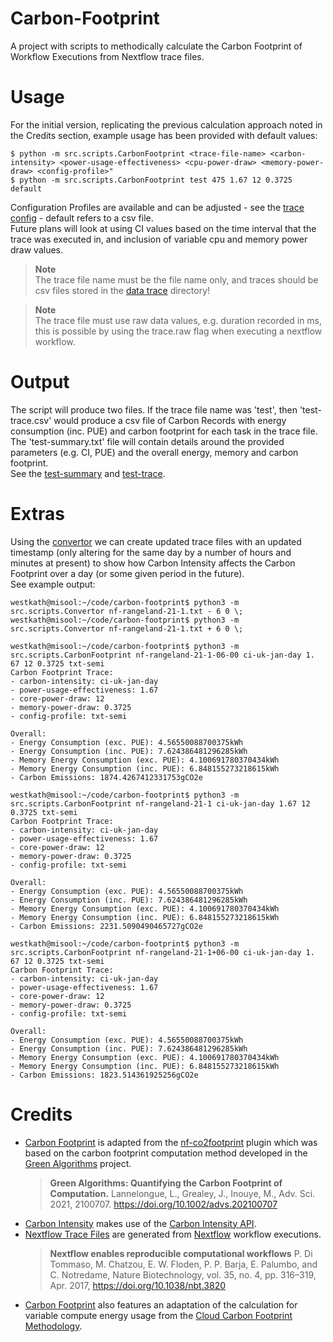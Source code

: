 # Carbon-Footprint
A project with scripts to methodically calculate the Carbon Footprint of Workflow Executions from Nextflow trace files.

# Usage
For the initial version, replicating the previous calculation approach noted in the Credits section, example usage has been provided with default values:
```
$ python -m src.scripts.CarbonFootprint <trace-file-name> <carbon-intensity> <power-usage-effectiveness> <cpu-power-draw> <memory-power-draw> <config-profile>"  
$ python -m src.scripts.CarbonFootprint test 475 1.67 12 0.3725 default
```    
Configuration Profiles are available and can be adjusted - see the [trace config](config/trace.conf) - default refers to a csv file.   
Future plans will look at using CI values based on the time interval that the trace was executed in, and inclusion of variable cpu and memory power draw values. 

> **Note**  
> The trace file name must be the file name only, and traces should be csv files stored in the [data trace](data/trace/) directory!

> **Note**  
> The trace file must use raw data values, e.g. duration recorded in ms, this is possible by using the trace.raw flag when executing a nextflow workflow. 

# Output
The script will produce two files. If the trace file name was 'test', then 'test-trace.csv' would produce a csv file of Carbon Records with energy consumption (inc. PUE) and carbon footprint for each task in the trace file. The 'test-summary.txt' file will contain details around the provided parameters (e.g. CI, PUE) and the overall energy, memory and carbon footprint.     
See the [test-summary](output/test-summary.txt) and [test-trace](output/test-trace.csv). 

# Extras
Using the [convertor](src/scripts/Convertor.py) we can create updated trace files with an updated timestamp (only altering for the same day by a number of hours and minutes at present) to show how Carbon Intensity affects the Carbon Footprint over a day (or some given period in the future).   
See example output:
```
westkath@misool:~/code/carbon-footprint$ python3 -m src.scripts.Convertor nf-rangeland-21-1.txt - 6 0 \;
westkath@misool:~/code/carbon-footprint$ python3 -m src.scripts.Convertor nf-rangeland-21-1.txt + 6 0 \;

westkath@misool:~/code/carbon-footprint$ python3 -m src.scripts.CarbonFootprint nf-rangeland-21-1-06-00 ci-uk-jan-day 1.
67 12 0.3725 txt-semi
Carbon Footprint Trace:
- carbon-intensity: ci-uk-jan-day
- power-usage-effectiveness: 1.67
- core-power-draw: 12
- memory-power-draw: 0.3725
- config-profile: txt-semi

Overall:
- Energy Consumption (exc. PUE): 4.56550088700375kWh
- Energy Consumption (inc. PUE): 7.624386481296285kWh
- Memory Energy Consumption (exc. PUE): 4.100691780370434kWh
- Memory Energy Consumption (inc. PUE): 6.848155273218615kWh
- Carbon Emissions: 1874.4267412331753gCO2e

westkath@misool:~/code/carbon-footprint$ python3 -m src.scripts.CarbonFootprint nf-rangeland-21-1 ci-uk-jan-day 1.67 12
0.3725 txt-semi
Carbon Footprint Trace:
- carbon-intensity: ci-uk-jan-day
- power-usage-effectiveness: 1.67
- core-power-draw: 12
- memory-power-draw: 0.3725
- config-profile: txt-semi

Overall:
- Energy Consumption (exc. PUE): 4.56550088700375kWh
- Energy Consumption (inc. PUE): 7.624386481296285kWh
- Memory Energy Consumption (exc. PUE): 4.100691780370434kWh
- Memory Energy Consumption (inc. PUE): 6.848155273218615kWh
- Carbon Emissions: 2231.5090490465727gCO2e

westkath@misool:~/code/carbon-footprint$ python3 -m src.scripts.CarbonFootprint nf-rangeland-21-1+06-00 ci-uk-jan-day 1.
67 12 0.3725 txt-semi
Carbon Footprint Trace:
- carbon-intensity: ci-uk-jan-day
- power-usage-effectiveness: 1.67
- core-power-draw: 12
- memory-power-draw: 0.3725
- config-profile: txt-semi

Overall:
- Energy Consumption (exc. PUE): 4.56550088700375kWh
- Energy Consumption (inc. PUE): 7.624386481296285kWh
- Memory Energy Consumption (exc. PUE): 4.100691780370434kWh
- Memory Energy Consumption (inc. PUE): 6.848155273218615kWh
- Carbon Emissions: 1823.514361925256gCO2e
```

# Credits
- [Carbon Footprint](src/scripts/CarbonFootprint.py) is adapted from the [nf-co2footprint](https://github.com/nextflow-io/nf-co2footprint) plugin which was based on the carbon footprint computation method developed in the [Green Algorithms](https://www.green-algorithms.org/) project. 
  > **Green Algorithms: Quantifying the Carbon Footprint of Computation.**
  > Lannelongue, L., Grealey, J., Inouye, M.,
  > Adv. Sci. 2021, 2100707. https://doi.org/10.1002/advs.202100707
- [Carbon Intensity](src/scripts/CarbonIntensity.py) makes use of the [Carbon Intensity API](https://carbonintensity.org.uk/).
- [Nextflow Trace Files](data/trace/) are generated from [Nextflow]() workflow executions. 
  > **Nextflow enables reproducible computational workflows**
  > P. Di Tommaso, M. Chatzou, E. W. Floden, P. P. Barja, E. Palumbo, and C. Notredame,
  > Nature Biotechnology, vol. 35, no. 4, pp. 316–319, Apr. 2017, https://doi.org/10.1038/nbt.3820
- [Carbon Footprint](src/scripts/CarbonFootprint.py) also features an adaptation of the calculation for variable compute energy usage from the [Cloud Carbon Footprint Methodology](https://www.cloudcarbonfootprint.org/docs/methodology/).
